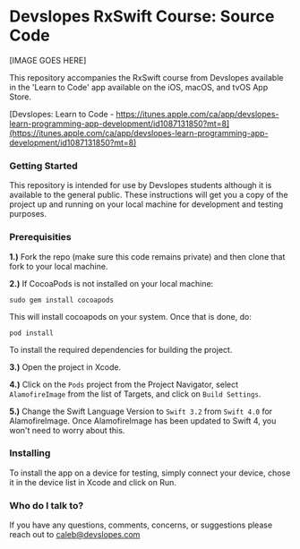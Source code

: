# Devslopes RxSwift Course: Source Code #

[IMAGE GOES HERE]

This repository accompanies the RxSwift course from Devslopes available in the 'Learn to Code' app available on the iOS, macOS, and tvOS App Store.

[Devslopes: Learn to Code - https://itunes.apple.com/ca/app/devslopes-learn-programming-app-development/id1087131850?mt=8](https://itunes.apple.com/ca/app/devslopes-learn-programming-app-development/id1087131850?mt=8)

### Getting Started ###
This repository is intended for use by Devslopes students although it is available to the general public. These instructions will get you a copy of the project up and running on your local machine for development and testing purposes.

### Prerequisities ###

**1.)** Fork the repo (make sure this code remains private) and then clone that fork to your local machine.

**2.)** If CocoaPods is not installed on your local machine:

`sudo gem install cocoapods`

This will install cocoapods on your system. Once that is done, do:

`pod install`

To install the required dependencies for building the project.

**3.)** Open the project in Xcode.

**4.)** Click on the `Pods` project from the Project Navigator, select `AlamofireImage` from the list of Targets, and click on `Build Settings`. 

**5.)** Change the Swift Language Version to `Swift 3.2` from `Swift 4.0` for AlamofireImage. Once AlamofireImage has been updated to Swift 4, you won't need to worry about this.

### Installing ###

To install the app on a device for testing, simply connect your device, chose it in the device list in Xcode and click on Run.

### Who do I talk to? ###

If you have any questions, comments, concerns, or suggestions please reach out to [caleb@devslopes.com](mailto:caleb@devslopes.com)
